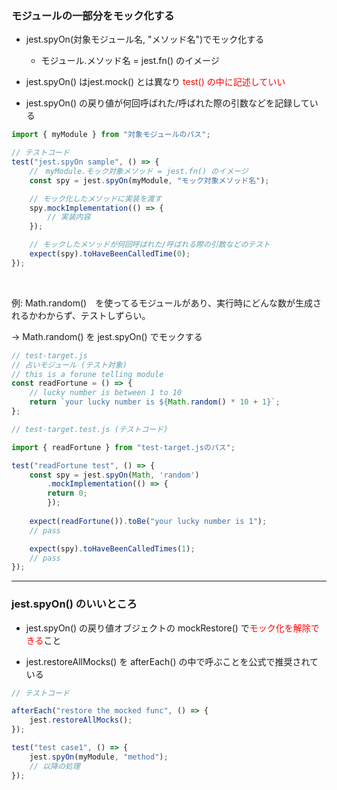 ### モジュールの一部分をモック化する

- jest.spyOn(対象モジュール名, "メソッド名")でモック化する
    - モジュール.メソッド名 = jest.fn() のイメージ

- jest.spyOn() はjest.mock() とは異なり <font color="red"> test() の中に記述していい </font>

- jest.spyOn() の戻り値が何回呼ばれた/呼ばれた際の引数などを記録している

```js
import { myModule } from "対象モジュールのパス";

// テストコード
test("jest.spyOn sample", () => {
    //　myModule.モック対象メソッド = jest.fn() のイメージ
    const spy = jest.spyOn(myModule, "モック対象メソッド名");

    // モック化したメソッドに実装を渡す
    spy.mockImplementation(() => {
        // 実装内容
    });

    // モックしたメソッドが何回呼ばれた/呼ばれる際の引数などのテスト
    expect(spy).toHaveBeenCalledTime(0);
});
```

<br>

例: Math.random()　を使ってるモジュールがあり、実行時にどんな数が生成されるかわからず、テストしずらい。

-> Math.random() を jest.spyOn() でモックする


```js
// test-target.js
// 占いモジュール (テスト対象)
// this is a forune telling module
const readFortune = () => {
    // lucky number is between 1 to 10
    return `your lucky number is ${Math.random() * 10 + 1}`;
};
```

```js
// test-target.test.js (テストコード)

import { readFortune } from "test-target.jsのパス";

test("readFortune test", () => {
    const spy = jest.spyOn(Math, 'random')
        .mockImplementation(() => {
        return 0;
        });
    
    expect(readFortune()).toBe("your lucky number is 1");
    // pass

    expect(spy).toHaveBeenCalledTimes(1);
    // pass
});
```

---

### jest.spyOn() のいいところ

-  jest.spyOn() の戻り値オブジェクトの mockRestore() で<font color="red">モック化を解除できる</font>こと

- jest.restoreAllMocks() を afterEach() の中で呼ぶことを公式で推奨されている

```js
// テストコード

afterEach("restore the mocked func", () => {
    jest.restoreAllMocks();
});

test("test case1", () => {
    jest.spyOn(myModule, "method");
    // 以降の処理
});
```